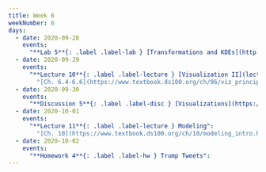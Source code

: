 ```yaml
---
title: Week 6
weekNumber: 6
days:
  - date: 2020-09-28
    events:
      "**Lab 5**{: .label .label-lab } [Transformations and KDEs](http://data100.datahub.berkeley.edu/hub/user-redirect/git-sync?repo=https://github.com/DS-100/fa20&subPath=lab/lab05/) (due Sept. 28)":
  - date: 2020-09-29
    events:
      "**Lecture 10**{: .label .label-lecture } [Visualization II](lecture/lec10) (QC due Oct. 5)":
        "[Ch. 6.4-6.6](https://www.textbook.ds100.org/ch/06/viz_principles.html)"
  - date: 2020-09-30
    events:
      "**Discussion 5**{: .label .label-disc } [Visualizations](https://drive.google.com/file/d/1u-uDV1NFvzf-dx1OCy1_ANhvDmZM2wNP/view?usp=sharing) [(notebook)](http://data100.datahub.berkeley.edu/hub/user-redirect/git-sync?repo=https://github.com/DS-100/fa20&subPath=disc/disc05/vis_demo.ipynb) [(video)](https://www.youtube.com/playlist?list=PLQCcNQgUcDfpkBmXBjfFaxMmpKWceTql8) [(solutions)](https://drive.google.com/file/d/19L4O-1W-AvBEH4Oo9pDI5LgzRVuzMioO/view?usp=sharing)":
  - date: 2020-10-01
    events:
      "**Lecture 11**{: .label .label-lecture } Modeling":
        "[Ch. 10](https://www.textbook.ds100.org/ch/10/modeling_intro.html)"
  - date: 2020-10-02
    events:
      "**Homework 4**{: .label .label-hw } Trump Tweets":
---
```

